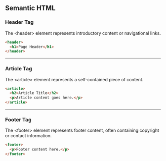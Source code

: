 ## Semantic HTML

### Header Tag

The <span class="secondEmphasis"><</span><span class="emphasis">header</span><span class="secondEmphasis">></span> element represents introductory content or navigational links.

```html
<header>
  <h1>Page Header</h1>
</header>
```

---

### Article Tag

The <span class="secondEmphasis"><</span><span class="emphasis">article</span><span class="secondEmphasis">></span> element represents a self-contained piece of content.

```html
<article>
  <h2>Article Title</h2>
  <p>Article content goes here.</p>
</article>
```

---

### Footer Tag

The <span><</span>footer<span>></span> element represents footer content, often containing copyright or contact information.

```html
<footer>
  <p>Footer content here.</p>
</footer>
```
